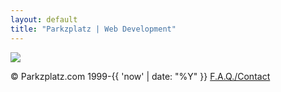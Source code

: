 ```yaml
---
layout: default
title: "Parkzplatz | Web Development"
---
```


<div class="parent-logo-div">
    <div class="inner-logo-div">
        <img src="{{ "/assets/images/base/parkzplatz-coast2.png" | relative_url }}" />
    </div>
    <div class="social-container">
    <div class="social-div">
        <p><a href="https://linkedin.com/in/parkzplatz/" class="social-link"><i class="fa-brands fa-linkedin-in"></i></a>
        <a href="mailto:hello@parkzplatz.com" class="social-link"><i class="fa-solid fa-at"></i></a>
        <a href="https://www.facebook.com/parkzplatz/" class="social-link"><i class="fa-brands fa-facebook-f"></i></a>
        <a href="https://www.instagram.com/parkzplatz/" class="social-link"><i class="fa-brands fa-instagram"></i></a></p>
    </div>
    <div class="social-div"><p><span class="social-link">&copy; Parkzplatz.com 1999-{{ 'now' | date: "%Y" }}</span> <a href="/contact/">F.A.Q./Contact</a></p></div>
    </div>
</div>
